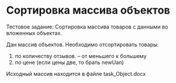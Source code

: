 # Сортировка массива объектов

Тестовое задание: Сортировка массива товаров c данными во вложенных объектах.

Дан массив объектов.
Необходимо отсортировать товары: 
1) по количеству отзывов. – от меньшего к большему
2) по цене (если цены две, то брать newUan)

Исходный массив находится в файле task_Object.docx
